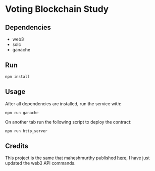 # Voting Blockchain Study

## Dependencies

* web3
* solc
* ganache


## Run

````
npm install 
````

## Usage

After all dependencies are installed, run the service with:

````
npm run ganache
````


On another tab run the following script to deploy the contract:

````
npm run http_server
````


## Credits
This project is the same that maheshmurthy published [here](https://medium.com/@mvmurthy/full-stack-hello-world-voting-ethereum-dapp-tutorial-part-1-40d2d0d807c2), I have just updated the web3 API commands.

